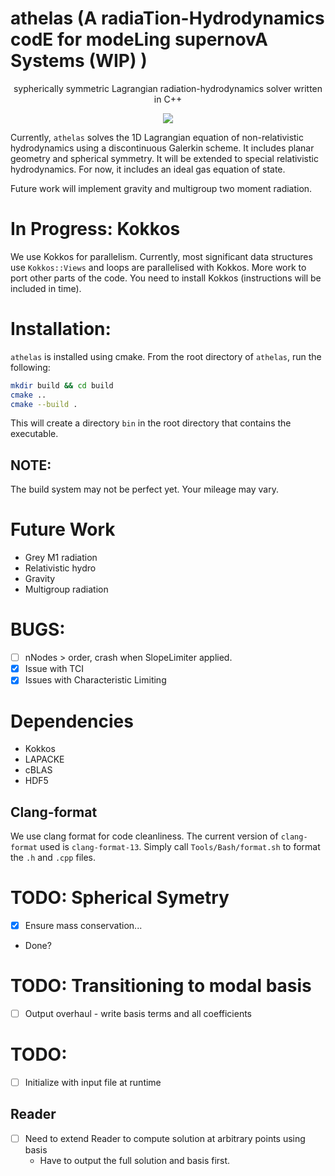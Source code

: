 # athelas (A radiaTion-Hydrodynamics codE for modeLing supernovA Systems (WIP) )
<p align="center">sypherically symmetric Lagrangian radiation-hydrodynamics solver written in C++ </p>

<p align="center">
<a href="./LICENSE"><img src="https://img.shields.io/badge/license-GPL-blue.svg"></a>
</p>

Currently, `athelas` solves the 1D Lagrangian equation of non-relativistic hydrodynamics using a discontinuous Galerkin scheme. It includes planar geometry and spherical symmetry.
It will be extended to special relativistic hydrodynamics.
For now, it includes an ideal gas equation of state.

Future work will implement gravity and multigroup two moment radiation.


# In Progress: Kokkos
We use Kokkos for parallelism. 
Currently, most significant data structures use `Kokkos::Views` and loops are parallelised with Kokkos.
More work to port other parts of the code.
You need to install Kokkos (instructions will be included in time).

# Installation:
`athelas` is installed using cmake. From the root directory of `athelas`, run the following:

```sh
mkdir build && cd build
cmake ..
cmake --build .
```

This will create a directory `bin` in the root directory that contains the executable.

## NOTE: 
The build system may not be perfect yet. Your mileage may vary.


# Future Work

- Grey M1 radiation
- Relativistic hydro
- Gravity
- Multigroup radiation


# BUGS: 
- [ ] nNodes > order, crash when SlopeLimiter applied.
- [x] Issue with TCI
- [x] Issues with Characteristic Limiting

# Dependencies
* Kokkos
* LAPACKE
* cBLAS
* HDF5


## Clang-format

We use clang format for code cleanliness. 
The current version of `clang-format` used is `clang-format-13`.
Simply call `Tools/Bash/format.sh` to format the `.h` and `.cpp` files.


# TODO: Spherical Symetry
 - [x] Ensure mass conservation...
 - Done?


# TODO: Transitioning to modal basis
 - [ ] Output overhaul - write basis terms and all coefficients

# TODO:
 - [ ] Initialize with input file at runtime

## Reader
 - [ ] Need to extend Reader to compute solution at arbitrary points using basis
    - Have to output the full solution and basis first.